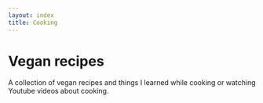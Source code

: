 ```yaml
---
layout: index
title: Cooking
---
```


# Vegan recipes

A collection of vegan recipes and things I learned while cooking or watching Youtube videos about cooking.
